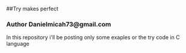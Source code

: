 ##Try makes perfect
<h3>Author <link> Danielmicah73@gmail.com </link> </h3>
In this repository i'll be posting only some exaples or the try code in C language

